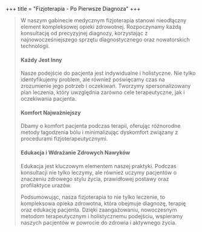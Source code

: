 +++
title = "Fizjoterapia - Po Pierwsze Diagnoza"
+++

>W naszym gabinecie medycznym fizjoterapia stanowi nieodłączny element kompleksowej opieki zdrowotnej. Rozpoczynamy każdą konsultację od precyzyjnej diagnozy, korzystając z najnowocześniejszego sprzętu diagnostycznego oraz nowatorskich technologii. 
>
>#### Każdy Jest Inny 
>Nasze podejście do pacjenta jest indywidualne i holistyczne. Nie tylko identyfikujemy problem, ale również poświęcamy czas na zrozumienie jego potrzeb i oczekiwań. Tworzymy spersonalizowany plan leczenia, który uwzględnia zarówno cele terapeutyczne, jak i oczekiwania pacjenta. 
>
>#### Komfort Najważniejszy 
>Dbamy o komfort pacjenta podczas terapii, oferując różnorodne metody łagodzenia bólu i minimalizując dyskomfort związany z procedurami fizjoterapeutycznymi. 
>
>#### Edukacja i Wdrażanie Zdrowych Nawyków 
>Edukacja jest kluczowym elementem naszej praktyki. Podczas konsultacji nie tylko leczymy, ale również uczymy pacjentów o znaczeniu zdrowego stylu życia, prawidłowej postawy oraz profilaktyce urazów. 
>
>Podsumowując, nasza fizjoterapia to nie tylko leczenie, to kompleksowa opieka zdrowotna, która obejmuje diagnozę, terapię oraz edukację pacjenta. Dzięki zaangażowaniu, nowoczesnym metodom terapeutycznym i holistycznemu podejściu, wspieramy naszych pacjentów w powrocie do zdrowia i aktywnego życia. 